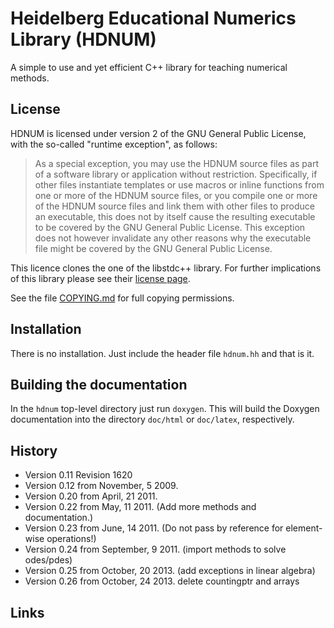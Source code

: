 Heidelberg Educational Numerics Library (HDNUM)
===============================================

A simple to use and yet efficient C++ library for teaching numerical methods.

License
-------

HDNUM is licensed under version 2 of the GNU
General Public License, with the so-called "runtime exception", as
follows:

>   As a special exception, you may use the HDNUM source files as part
>   of a software library or application without restriction.
>   Specifically, if other files instantiate templates or use macros or
>   inline functions from one or more of the HDNUM source files, or you
>   compile one or more of the HDNUM source files and link them with
>   other files to produce an executable, this does not by itself cause
>   the resulting executable to be covered by the GNU General Public
>   License.  This exception does not however invalidate any other
>   reasons why the executable file might be covered by the GNU General
>   Public License.

This licence clones the one of the libstdc++ library. For further
implications of this library please see their [license page][0].

See the file [COPYING.md][] for full copying permissions.

Installation
------------

There is no installation. Just include the header file `hdnum.hh` and
that is it.

Building the documentation
--------------------------

In the `hdnum` top-level directory just run `doxygen`. This will build
the Doxygen documentation into the directory `doc/html` or `doc/latex`,
respectively.

History
-------

-    Version 0.11 Revision 1620
-    Version 0.12 from November, 5 2009.
-    Version 0.20 from April, 21 2011.
-    Version 0.22 from May, 11 2011. (Add more methods and documentation.)
-    Version 0.23 from June, 14 2011. (Do not pass by reference for element-wise operations!)
-    Version 0.24 from September, 9 2011. (import methods to solve odes/pdes)
-    Version 0.25 from October, 20 2013. (add exceptions in linear algebra)
-    Version 0.26 from October, 24 2013. delete countingptr and arrays

Links
-----

[0]: https://gcc.gnu.org/onlinedocs/libstdc++/faq.html#faq.license
[COPYING.md]: COPYING.md
